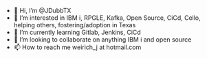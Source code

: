 - 👋 Hi, I’m @JDubbTX
- 👀 I’m interested in IBM i, RPGLE, Kafka, Open Source, CiCd, Cello, helping others, fostering/adoption in Texas
- 🌱 I’m currently learning Gitlab, Jenkins, CiCd
- 💞️ I’m looking to collaborate on anything IBM i and open source
- 📫 How to reach me weirich_j at hotmail.com

<!---
JDubbTX/JDubbTX is a ✨ special ✨ repository because its `README.md` (this file) appears on your GitHub profile.
You can click the Preview link to take a look at your changes.
--->
